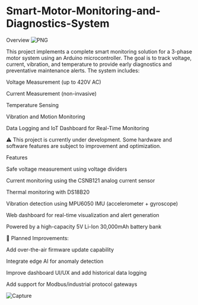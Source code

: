 # Smart-Motor-Monitoring-and-Diagnostics-System
Overview
![PNG](https://github.com/user-attachments/assets/76be1d0d-30d1-46dc-af1a-5a05d0f93156)

This project implements a complete smart monitoring solution for a 3-phase motor system using an Arduino microcontroller. The goal is to track voltage, current, vibration, and temperature to provide early diagnostics and preventative maintenance alerts. The system includes:

Voltage Measurement (up to 420V AC)

Current Measurement (non-invasive)

Temperature Sensing

Vibration and Motion Monitoring

Data Logging and IoT Dashboard for Real-Time Monitoring

⚠️ This project is currently under development. Some hardware and software features are subject to improvement and optimization.

Features

Safe voltage measurement using voltage dividers

Current monitoring using the CSNB121 analog current sensor

Thermal monitoring with DS18B20

Vibration detection using MPU6050 IMU (accelerometer + gyroscope)

Web dashboard for real-time visualization and alert generation

Powered by a high-capacity 5V Li-Ion 30,000mAh battery bank

🔧 Planned Improvements:

Add over-the-air firmware update capability

Integrate edge AI for anomaly detection

Improve dashboard UI/UX and add historical data logging

Add support for Modbus/industrial protocol gateways

![Capture](https://github.com/user-attachments/assets/4cc28c5d-9d96-4751-9d79-f2d37cf31053)
